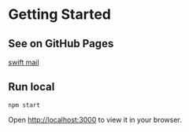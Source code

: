 # Getting Started



## See on GitHub Pages

[swift mail](https://lyudmiladiachenko.github.io/swift-mail/build/)

## Run local

`npm start`

Open [http://localhost:3000](http://localhost:3000) to view it in your browser.